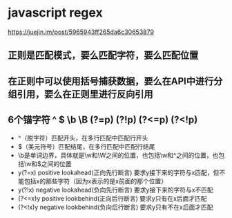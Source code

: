 # javascript regex
https://juejin.im/post/5965943ff265da6c30653879

## 正则是匹配模式，要么匹配字符，要么匹配位置
## 在正则中可以使用括号捕获数据，要么在API中进行分组引用，要么在正则里进行反向引用
## 6个锚字符 ^ $ \b \B (?=p) (?!p) (?<=p) (?<!p)
* ^（脱字符）匹配开头，在多行匹配中匹配行开头
* $（美元符号）匹配结尾，在多行匹配中匹配行结尾
* \b是单词边界，具体就是\w和\W之间的位置，也包括\w和^之间的位置，也包括\w和$之间的位置
* y(?=x) positive lookahead(正向先行断言) 要求y接下来的字符与x匹配，但不能包括x的那些字符（因为x表示的是x前面的那个位置）
* y(?!x) negative lookahead(负向先行断言) 要求y接下来的字符与x不匹配
* (?<=x)y positive lookbehind(正向后行断言) 要求y只有在x后面才匹配
* (?<!x)y negative lookbehind(负向后行断言) 要求y只有不在x后面才匹配